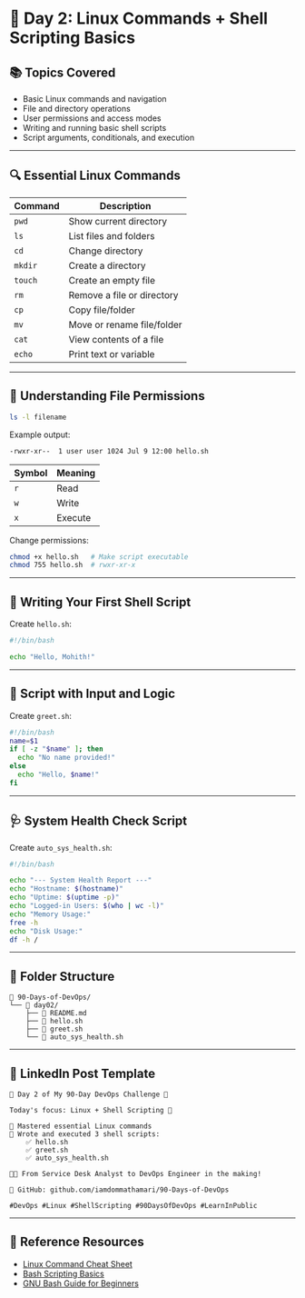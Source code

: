 # 🐧 Day 2: Linux Commands + Shell Scripting Basics

## 📚 Topics Covered
- Basic Linux commands and navigation
- File and directory operations
- User permissions and access modes
- Writing and running basic shell scripts
- Script arguments, conditionals, and execution

---

## 🔍 Essential Linux Commands

| Command | Description |
|---------|-------------|
| `pwd`   | Show current directory |
| `ls`    | List files and folders |
| `cd`    | Change directory |
| `mkdir` | Create a directory |
| `touch` | Create an empty file |
| `rm`    | Remove a file or directory |
| `cp`    | Copy file/folder |
| `mv`    | Move or rename file/folder |
| `cat`   | View contents of a file |
| `echo`  | Print text or variable |

---

## 🔐 Understanding File Permissions

```bash
ls -l filename
```

Example output:
```
-rwxr-xr--  1 user user 1024 Jul 9 12:00 hello.sh
```

| Symbol | Meaning |
|--------|---------|
| `r`    | Read    |
| `w`    | Write   |
| `x`    | Execute |

Change permissions:
```bash
chmod +x hello.sh   # Make script executable
chmod 755 hello.sh  # rwxr-xr-x
```

---

## 📝 Writing Your First Shell Script

Create `hello.sh`:
```bash
#!/bin/bash

echo "Hello, Mohith!"
```

---

## 🧪 Script with Input and Logic

Create `greet.sh`:
```bash
#!/bin/bash
name=$1
if [ -z "$name" ]; then
  echo "No name provided!"
else
  echo "Hello, $name!"
fi
```

---

## 🩺 System Health Check Script

Create `auto_sys_health.sh`:
```bash
#!/bin/bash

echo "--- System Health Report ---"
echo "Hostname: $(hostname)"
echo "Uptime: $(uptime -p)"
echo "Logged-in Users: $(who | wc -l)"
echo "Memory Usage:"
free -h
echo "Disk Usage:"
df -h /
```

---

## 📂 Folder Structure

```
📁 90-Days-of-DevOps/
└── 📁 day02/
    ├── 📄 README.md
    ├── 🐚 hello.sh
    ├── 🐚 greet.sh
    └── 🐚 auto_sys_health.sh
```

---

## 📢 LinkedIn Post Template

```
📅 Day 2 of My 90-Day DevOps Challenge 🐧

Today's focus: Linux + Shell Scripting 📜

🔹 Mastered essential Linux commands
🔹 Wrote and executed 3 shell scripts:
    ✅ hello.sh
    ✅ greet.sh
    ✅ auto_sys_health.sh

👨‍💻 From Service Desk Analyst to DevOps Engineer in the making!

📂 GitHub: github.com/iamdommathamari/90-Days-of-DevOps

#DevOps #Linux #ShellScripting #90DaysOfDevOps #LearnInPublic
```

---

## 📎 Reference Resources

- [Linux Command Cheat Sheet](https://cheatography.com/davechild/cheat-sheets/linux-command-line/)
- [Bash Scripting Basics](https://ryanstutorials.net/bash-scripting-tutorial/)
- [GNU Bash Guide for Beginners](https://tldp.org/LDP/Bash-Beginners-Guide/html/)
